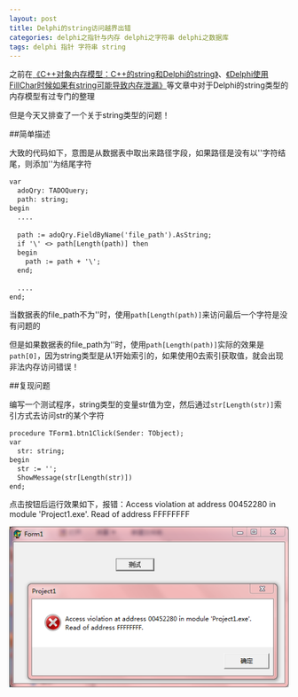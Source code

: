 ```yaml
---
layout: post
title: Delphi的string访问越界出错
categories: delphi之指针与内存 delphi之字符串 delphi之数据库
tags: delphi 指针 字符串 string
---
```


之前在[《C++对象内存模型：C++的string和Delphi的string》](http://www.xumenger.com/cpp-delphi-string-20161116/)、[《Delphi使用FillChar时候如果有string可能导致内存泄漏》](http://www.xumenger.com/delphi-string-memory-20151118/)等文章中对于Delphi的string类型的内存模型有过专门的整理

但是今天又排查了一个关于string类型的问题！

##简单描述

大致的代码如下，意图是从数据表中取出来路径字段，如果路径是没有以'\'字符结尾，则添加'\'为结尾字符

```
var
  adoQry: TADOQuery;
  path: string;
begin
  ....

  path := adoQry.FieldByName('file_path').AsString;
  if '\' <> path[Length(path)] then
  begin
    path := path + '\';
  end;
  
  ....
end;
```

当数据表的file_path不为''时，使用`path[Length(path)]`来访问最后一个字符是没有问题的

但是如果数据表的file_path为''时，使用`path[Length(path)]`实际的效果是`path[0]`，因为string类型是从1开始索引的，如果使用0去索引获取值，就会出现非法内存访问错误！

##复现问题

编写一个测试程序，string类型的变量str值为空，然后通过`str[Length(str)]`索引方式去访问str的某个字符

```
procedure TForm1.btn1Click(Sender: TObject);
var
  str: string;
begin
  str := '';
  ShowMessage(str[Length(str)])
end;
```

点击按钮后运行效果如下，报错：Access violation at address 00452280 in module 'Project1.exe'. Read of address FFFFFFFF

![image](../media/image/2017-01-09/01.png)
